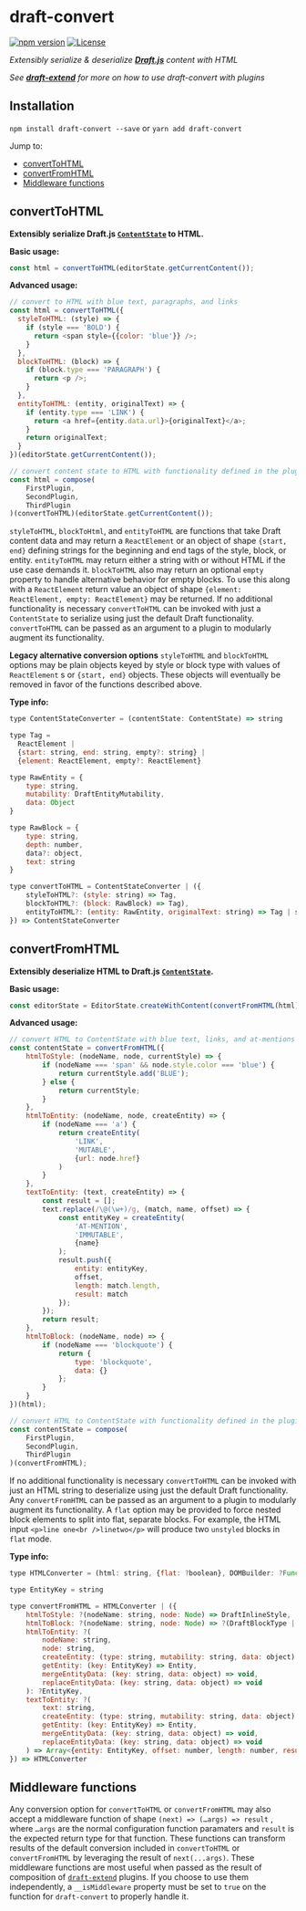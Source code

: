 # **draft-convert**

[![npm version](https://badge.fury.io/js/draft-convert.svg)](https://www.npmjs.com/package/draft-convert) [![License](https://img.shields.io/badge/License-Apache%202.0-blue.svg)](https://opensource.org/licenses/Apache-2.0)

*Extensibly serialize & deserialize [**Draft.js**](http://draftjs.org/) content with HTML*

*See [**draft-extend**](http://github.com/HubSpot/draft-extend) for more on how to use draft-convert with plugins*

## Installation

`npm install draft-convert --save` or `yarn add draft-convert`

Jump to:

- [convertToHTML](#converttohtml)
- [convertFromHTML](#convertfromhtml)
- [Middleware functions](#middleware-functions)

## convertToHTML

**Extensibly serialize Draft.js [`ContentState`](http://facebook.github.io/draft-js/docs/api-reference-content-state.html#content) to HTML.**

**Basic usage:**
```javascript
const html = convertToHTML(editorState.getCurrentContent());
```
**Advanced usage:**
```javascript
// convert to HTML with blue text, paragraphs, and links
const html = convertToHTML({
  styleToHTML: (style) => {
    if (style === 'BOLD') {
      return <span style={{color: 'blue'}} />;
    }
  },
  blockToHTML: (block) => {
    if (block.type === 'PARAGRAPH') {
      return <p />;
    }
  },
  entityToHTML: (entity, originalText) => {
    if (entity.type === 'LINK') {
      return <a href={entity.data.url}>{originalText}</a>;
    }
    return originalText;
  }
})(editorState.getCurrentContent());

// convert content state to HTML with functionality defined in the plugins applied
const html = compose(
    FirstPlugin,
    SecondPlugin,
    ThirdPlugin
)(convertToHTML)(editorState.getCurrentContent());
```


`styleToHTML`, `blockToHtml`, and `entityToHTML` are functions that take Draft content data and may return a `ReactElement` or an object of shape `{start, end}`  defining strings for the beginning and end tags of the style, block, or entity. `entityToHTML` may return either a string with or without HTML if the use case demands it. `blockToHTML` also may return an optional `empty` property to handle alternative behavior for empty blocks. To use this along with a `ReactElement` return value an object of shape `{element: ReactElement, empty: ReactElement}` may be returned. If no additional functionality is necessary `convertToHTML` can be invoked with just a `ContentState` to serialize using just the default Draft functionality. `convertToHTML` can be passed as an argument to a plugin to modularly augment its functionality.

**Legacy alternative conversion options**
`styleToHTML` and `blockToHTML` options may be plain objects keyed by style or block type with values of `ReactElement` s or `{start, end}`  objects. These objects will eventually be removed in favor of the functions described above.

**Type info:**
```javascript
type ContentStateConverter = (contentState: ContentState) => string

type Tag =
  ReactElement |
  {start: string, end: string, empty?: string} |
  {element: ReactElement, empty?: ReactElement}

type RawEntity = {
    type: string,
    mutability: DraftEntityMutability,
    data: Object
}

type RawBlock = {
    type: string,
    depth: number,
    data?: object,
    text: string
}

type convertToHTML = ContentStateConverter | ({
    styleToHTML?: (style: string) => Tag,
    blockToHTML?: (block: RawBlock) => Tag),
    entityToHTML?: (entity: RawEntity, originalText: string) => Tag | string
}) => ContentStateConverter
```

## convertFromHTML

**Extensibly deserialize HTML to Draft.js [`ContentState`](http://facebook.github.io/draft-js/docs/api-reference-content-state.html#content).**

**Basic usage:**
```javascript
const editorState = EditorState.createWithContent(convertFromHTML(html));
```

**Advanced usage:**
```javascript
// convert HTML to ContentState with blue text, links, and at-mentions
const contentState = convertFromHTML({
    htmlToStyle: (nodeName, node, currentStyle) => {
        if (nodeName === 'span' && node.style.color === 'blue') {
            return currentStyle.add('BLUE');
        } else {
            return currentStyle;
        }
    },
    htmlToEntity: (nodeName, node, createEntity) => {
        if (nodeName === 'a') {
            return createEntity(
                'LINK',
                'MUTABLE',
                {url: node.href}
            )
        }
    },
    textToEntity: (text, createEntity) => {
        const result = [];
        text.replace(/\@(\w+)/g, (match, name, offset) => {
            const entityKey = createEntity(
                'AT-MENTION',
                'IMMUTABLE',
                {name}
            );
            result.push({
                entity: entityKey,
                offset,
                length: match.length,
                result: match
            });
        });
        return result;
    },
    htmlToBlock: (nodeName, node) => {
        if (nodeName === 'blockquote') {
            return {
                type: 'blockquote',
                data: {}
            };
        }
    }
})(html);

// convert HTML to ContentState with functionality defined in the plugins applied
const contentState = compose(
    FirstPlugin,
    SecondPlugin,
    ThirdPlugin
)(convertFromHTML);
```

If no additional functionality is necessary `convertToHTML` can be invoked with just an HTML string to deserialize using just the default Draft functionality. Any `convertFromHTML` can be passed as an argument to a plugin to modularly augment its functionality. A `flat` option may be provided to force nested block elements to split into flat, separate blocks. For example, the HTML input `<p>line one<br />linetwo</p>` will produce two `unstyled` blocks in `flat` mode.

**Type info:**
```javascript
type HTMLConverter = (html: string, {flat: ?boolean}, DOMBuilder: ?Function) => ContentState

type EntityKey = string

type convertFromHTML = HTMLConverter | ({
    htmlToStyle: ?(nodeName: string, node: Node) => DraftInlineStyle,
    htmlToBlock: ?(nodeName: string, node: Node) => ?(DraftBlockType | {type: DraftBlockType, data: object} | false),
    htmlToEntity: ?(
        nodeName: string,
        node: string,
        createEntity: (type: string, mutability: string, data: object) => EntityKey,
        getEntity: (key: EntityKey) => Entity,
        mergeEntityData: (key: string, data: object) => void,
        replaceEntityData: (key: string, data: object) => void
    ): ?EntityKey,
    textToEntity: ?(
        text: string,
        createEntity: (type: string, mutability: string, data: object) => EntityKey,
        getEntity: (key: EntityKey) => Entity,
        mergeEntityData: (key: string, data: object) => void,
        replaceEntityData: (key: string, data: object) => void
    ) => Array<{entity: EntityKey, offset: number, length: number, result: ?string}>
}) => HTMLConverter
```

## Middleware functions

Any conversion option for `convertToHTML`  or `convertFromHTML` may also accept a middleware function of shape `(next) => (…args) => result` , where `…args` are the normal configuration function paramaters and `result` is the expected return type for that function. These functions can transform results of the default conversion included in `convertToHTML` or `convertFromHTML` by leveraging the result of `next(...args)`. These middleware functions are most useful when passed as the result of composition of [`draft-extend`](http://github.com/HubSpot/draft-extend) plugins. If you choose to use them independently, a `__isMiddleware` property must be set to `true` on the function for `draft-convert` to properly handle it.

